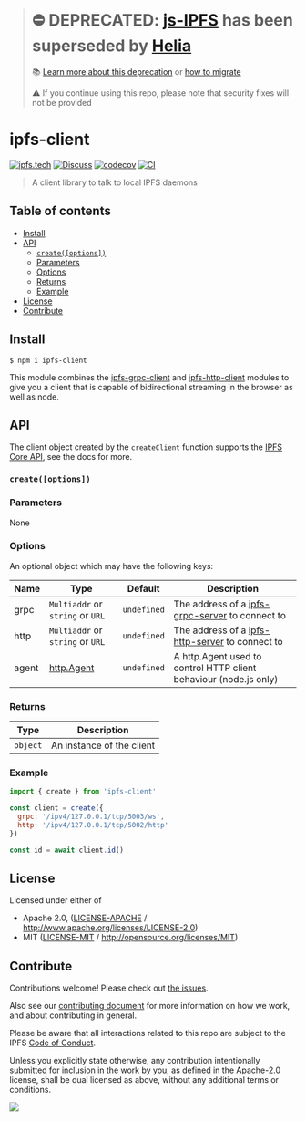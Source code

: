> # ⛔️ DEPRECATED: [js-IPFS](https://github.com/ipfs/js-ipfs) has been superseded by [Helia](https://github.com/ipfs/helia)
>
> 📚 [Learn more about this deprecation](https://github.com/ipfs/js-ipfs/issues/4336) or [how to migrate](https://github.com/ipfs/helia/wiki/Migrating-from-js-IPFS)
>
> ⚠️ If you continue using this repo, please note that security fixes will not be provided

# ipfs-client <!-- omit in toc -->

[![ipfs.tech](https://img.shields.io/badge/project-IPFS-blue.svg?style=flat-square)](https://ipfs.tech)
[![Discuss](https://img.shields.io/discourse/https/discuss.ipfs.tech/posts.svg?style=flat-square)](https://discuss.ipfs.tech)
[![codecov](https://img.shields.io/codecov/c/github/ipfs/js-ipfs.svg?style=flat-square)](https://codecov.io/gh/ipfs/js-ipfs)
[![CI](https://img.shields.io/github/actions/workflow/status/ipfs/js-ipfs/test.yml?branch=master\&style=flat-square)](https://github.com/ipfs/js-ipfs/actions/workflows/test.yml?query=branch%3Amaster)

> A client library to talk to local IPFS daemons

## Table of contents <!-- omit in toc -->

- [Install](#install)
- [API](#api)
  - [`create([options])`](#createoptions)
  - [Parameters](#parameters)
  - [Options](#options)
  - [Returns](#returns)
  - [Example](#example)
- [License](#license)
- [Contribute](#contribute)

## Install

```console
$ npm i ipfs-client
```

This module combines the [ipfs-grpc-client][] and [ipfs-http-client][] modules to give you a client that is capable of bidirectional streaming in the browser as well as node.

## API

The client object created by the `createClient` function supports the [IPFS Core API](https://github.com/ipfs/js-ipfs/tree/master/docs/core-api), see the docs for more.

### `create([options])`

### Parameters

None

### Options

An optional object which may have the following keys:

| Name  | Type                                                                 | Default     | Description                                                       |
| ----- | -------------------------------------------------------------------- | ----------- | ----------------------------------------------------------------- |
| grpc  | `Multiaddr` or `string` or `URL`                                     | `undefined` | The address of a [ipfs-grpc-server][] to connect to               |
| http  | `Multiaddr` or `string` or `URL`                                     | `undefined` | The address of a [ipfs-http-server][] to connect to               |
| agent | [http.Agent](https://nodejs.org/api/http.html#http_class_http_agent) | `undefined` | A http.Agent used to control HTTP client behaviour (node.js only) |

### Returns

| Type     | Description               |
| -------- | ------------------------- |
| `object` | An instance of the client |

### Example

```js
import { create } from 'ipfs-client'

const client = create({
  grpc: '/ipv4/127.0.0.1/tcp/5003/ws',
  http: '/ipv4/127.0.0.1/tcp/5002/http'
})

const id = await client.id()
```

## License

Licensed under either of

- Apache 2.0, ([LICENSE-APACHE](LICENSE-APACHE) / <http://www.apache.org/licenses/LICENSE-2.0>)
- MIT ([LICENSE-MIT](LICENSE-MIT) / <http://opensource.org/licenses/MIT>)

## Contribute

Contributions welcome! Please check out [the issues](https://github.com/ipfs/js-ipfs/issues).

Also see our [contributing document](https://github.com/ipfs/community/blob/master/CONTRIBUTING_JS.md) for more information on how we work, and about contributing in general.

Please be aware that all interactions related to this repo are subject to the IPFS [Code of Conduct](https://github.com/ipfs/community/blob/master/code-of-conduct.md).

Unless you explicitly state otherwise, any contribution intentionally submitted for inclusion in the work by you, as defined in the Apache-2.0 license, shall be dual licensed as above, without any additional terms or conditions.

[![](https://cdn.rawgit.com/jbenet/contribute-ipfs-gif/master/img/contribute.gif)](https://github.com/ipfs/community/blob/master/CONTRIBUTING.md)

[ipfs]: https://www.npmjs.com/package/ipfs

[ipfs-grpc-client]: https://www.npmjs.com/package/ipfs-grpc-client

[ipfs-http-client]: https://www.npmjs.com/package/ipfs-http-client

[ipfs-grpc-server]: https://www.npmjs.com/package/ipfs-grpc-server

[ipfs-http-server]: https://www.npmjs.com/package/ipfs-http-server

